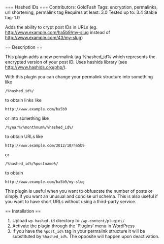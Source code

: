 
=== Hashed IDs ===
Contributors: GoldFash
Tags: encryption, permalinks, url shortening, permalink tag
Requires at least: 3.0
Tested up to: 3.4
Stable tag: 1.0

Adds the ability to crypt post IDs in URLs (eg. http://www.example.com/ha5b9/my-slug instead of http://www.example.com/43/my-slug)

== Description ==

This plugin adds a new permalink tag %hashed_id% which represents the encrypted
version of your post ID.
Uses hashids library (see http://www.hashids.org/php/).

With this plugin you can change your permalink structure into something like

`/%hashed_id%/` 

to obtain links like

`http://www.example.com/ha5b9`

or into something like

`/%year%/%monthnum%/%hashed_id%/`

to obtain URLs like

`http://www.example.com/2012/10/ha5b9`

or

`/%hashed_id%/%postname%/`

to obtain

`http://www.example.com/ha5b9/my-slug`

This plugin is useful when you want to obfuscate the number of posts or simply
if you want an unusual and concise url schema. This is also useful if you want to have
short URLs without using a third-party service.

== Installation ==

1. Upload `wp-hashed-id` directory to `/wp-content/plugins/`
2. Activate the plugin through the 'Plugins' menu in WordPress
3. If you have the `%post_id%` tag in your permalink structure it will be
   substituted by `%hashed_id%`. The opposite will happen upon deactivation.
